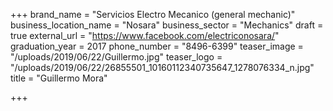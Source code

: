 +++
brand_name = "Servicios Electro Mecanico (general mechanic)"
business_location_name = "Nosara"
business_sector = "Mechanics"
draft = true
external_url = "https://www.facebook.com/electriconosara/"
graduation_year = 2017
phone_number = "8496-6399"
teaser_image = "/uploads/2019/06/22/Guillermo.jpg"
teaser_logo = "/uploads/2019/06/22/26855501_10160112340735647_1278076334_n.jpg"
title = "Guillermo Mora"

+++

